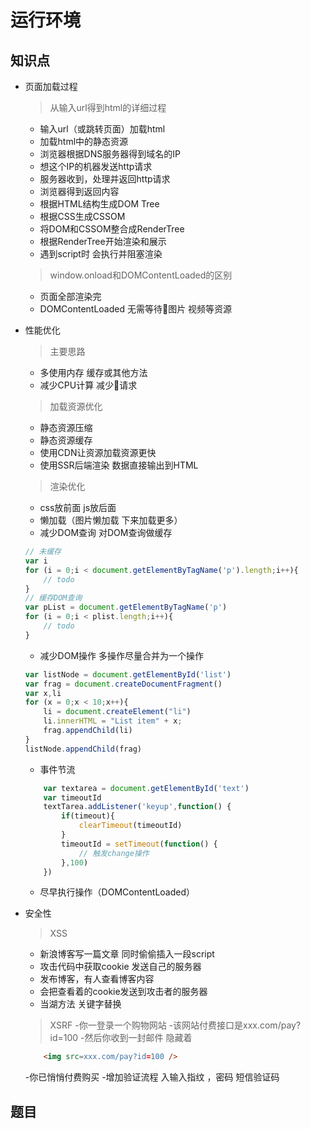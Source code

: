 运行环境
=====
知识点
----
- 页面加载过程
    > 从输入url得到html的详细过程
    - 输入url（或跳转页面）加载html
    - 加载html中的静态资源
    - 浏览器根据DNS服务器得到域名的IP
    - 想这个IP的机器发送http请求
    - 服务器收到，处理并返回http请求
    - 浏览器得到返回内容
    - 根据HTML结构生成DOM Tree
    - 根据CSS生成CSSOM
    - 将DOM和CSSOM整合成RenderTree
    - 根据RenderTree开始渲染和展示
    - 遇到script时 会执行并阻塞渲染

    > window.onload和DOMContentLoaded的区别
    - 页面全部渲染完
    - DOMContentLoaded 无需等待图片 视频等资源
- 性能优化
    > 主要思路
    - 多使用内存 缓存或其他方法
    - 减少CPU计算 减少请求

    > 加载资源优化
    - 静态资源压缩
    - 静态资源缓存
    - 使用CDN让资源加载资源更快
    - 使用SSR后端渲染 数据直接输出到HTML

    > 渲染优化
    - css放前面 js放后面
    - 懒加载（图片懒加载 下来加载更多）
    - 减少DOM查询 对DOM查询做缓存
    ```js
    // 未缓存
    var i 
    for (i = 0;i < document.getElementByTagName('p').length;i++){
        // todo
    }
    // 缓存DOM查询
    var pList = document.getElementByTagName('p')
    for (i = 0;i < plist.length;i++){
        // todo
    }
    ```
    - 减少DOM操作 多操作尽量合并为一个操作
    ```js
    var listNode = document.getElementById('list')
    var frag = document.createDocumentFragment()
    var x,li
    for (x = 0;x < 10;x++){
        li = document.createElement("li")
        li.innerHTML = "List item" + x;
        frag.appendChild(li)
    }
    listNode.appendChild(frag)
    ```
    - 事件节流
    ```js
        var textarea = document.getElementById('text')
        var timeoutId
        textTarea.addListener('keyup',function() {
            if(timeout){
                clearTimeout(timeoutId)
            }
            timeoutId = setTimeout(function() {
                // 触发change操作
            },100)
        })
    ```
    - 尽早执行操作（DOMContentLoaded）

- 安全性
    > XSS
    - 新浪博客写一篇文章 同时偷偷插入一段script
    - 攻击代码中获取cookie 发送自己的服务器
    - 发布博客，有人查看博客内容
    - 会把查看着的cookie发送到攻击者的服务器
    - 当湖方法 关键字替换 

    > XSRF
    -你一登录一个购物网站
    -该网站付费接口是xxx.com/pay?id=100
    -然后你收到一封邮件 隐藏着
    ```html
        <img src=xxx.com/pay?id=100 />
    ```
    -你已悄悄付费购买
    -增加验证流程 入输入指纹 ，密码 短信验证码


题目
---
